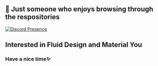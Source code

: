 <h2>
🌱 Just someone who enjoys browsing through the respositories 
</h2>

[![Discord Presence](https://lanyard.cnrad.dev/api/721947453406052353)](https://discord.com/users/721947453406052353)

## Interested in Fluid Design and Material You

<h3>Have a nice time✨</h3>
